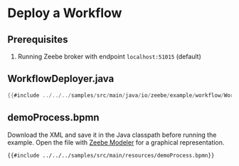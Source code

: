 # Deploy a Workflow

## Prerequisites

1. Running Zeebe broker with endpoint `localhost:51015` (default)

## WorkflowDeployer.java

```java
{{#include ../../../samples/src/main/java/io/zeebe/example/workflow/WorkflowDeployer.java}}
```

## demoProcess.bpmn

Download the XML and save it in the Java classpath before running the example. Open the file with [Zeebe Modeler](bpmn-modeler/README.html) for a graphical representation.

```xml
{{#include ../../../samples/src/main/resources/demoProcess.bpmn}}
```